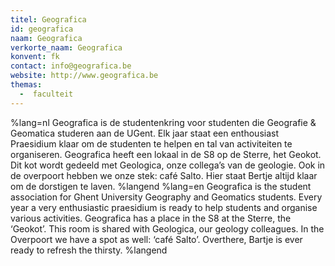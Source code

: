 ```yaml
---
titel: Geografica
id: geografica
naam: Geografica
verkorte_naam: Geografica
konvent: fk
contact: info@geografica.be
website: http://www.geografica.be
themas:
  -  faculteit
---
```


%lang=nl 
Geografica is de studentenkring voor studenten die Geografie & Geomatica studeren aan de UGent. Elk jaar staat een enthousiast Praesidium klaar om de studenten te helpen en tal van activiteiten te organiseren. Geografica heeft een lokaal in de S8 op de Sterre, het Geokot. Dit kot wordt gedeeld met Geologica, onze collega’s van de geologie. Ook in de overpoort hebben we onze stek: café Salto. Hier staat Bertje altijd klaar om de dorstigen te laven. 
%langend 
%lang=en 
Geografica is the student association for Ghent University Geography and Geomatics students. Every year a very enthusiastic praesidium is ready to help students and organise various activities. Geografica has a place in the S8 at the Sterre, the ‘Geokot’. This room is shared with Geologica, our geology colleagues. In the Overpoort we have a spot as well: ‘café Salto’. Overthere, Bartje is ever ready to refresh the thirsty. 
%langend
